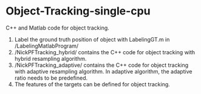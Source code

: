# Object-Tracking-single-cpu

C++ and Matlab code for object tracking.

1. Label the ground truth position of object with LabelingGT.m in /LabelingMatlabProgram/
2. /NickPFTracking_hybrid/ contains the C++ code for object tracking with hybrid resampling algorithm.
3. /NickPFTracking_adaptive/ contains the C++ code for object tracking with adaptive resampling algorithm. In adaptive algorithm, the adaptive ratio needs to be predefined. 
4. The features of the targets can be defined for object tracking.
